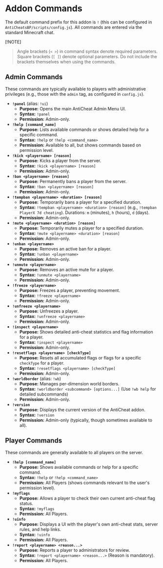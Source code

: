 # Addon Commands

The default command prefix for this addon is `!` (this can be configured in `AntiCheatsBP/scripts/config.js`). All commands are entered via the standard Minecraft chat.

[!NOTE]
> Angle brackets (`< >`) in command syntax denote required parameters.
> Square brackets (`[ ]`) denote optional parameters.
> Do not include the brackets themselves when using the commands.

## Admin Commands

These commands are typically available to players with administrative privileges (e.g., those with the `admin` tag, as configured in `config.js`).

*   **`!panel`** (alias: `!ui`)
    *   **Purpose:** Opens the main AntiCheat Admin Menu UI.
    *   **Syntax:** `!panel`
    *   **Permission:** Admin-only.
*   **`!help [command_name]`**
    *   **Purpose:** Lists available commands or shows detailed help for a specific command.
    *   **Syntax:** `!help` or `!help <command_name>`
    *   **Permission:** Available to all, but shows commands based on permission level.
*   **`!kick <playername> [reason]`**
    *   **Purpose:** Kicks a player from the server.
    *   **Syntax:** `!kick <playername> [reason]`
    *   **Permission:** Admin-only.
*   **`!ban <playername> [reason]`**
    *   **Purpose:** Permanently bans a player from the server.
    *   **Syntax:** `!ban <playername> [reason]`
    *   **Permission:** Admin-only.
*   **`!tempban <playername> <duration> [reason]`**
    *   **Purpose:** Temporarily bans a player for a specified duration.
    *   **Syntax:** `!tempban <playername> <duration> [reason]` (e.g., `!tempban PlayerX 7d cheating`). Durations: `m` (minutes), `h` (hours), `d` (days).
    *   **Permission:** Admin-only.
*   **`!mute <playername> <duration> [reason]`**
    *   **Purpose:** Temporarily mutes a player for a specified duration.
    *   **Syntax:** `!mute <playername> <duration> [reason]`
    *   **Permission:** Admin-only.
*   **`!unban <playername>`**
    *   **Purpose:** Removes an active ban for a player.
    *   **Syntax:** `!unban <playername>`
    *   **Permission:** Admin-only.
*   **`!unmute <playername>`**
    *   **Purpose:** Removes an active mute for a player.
    *   **Syntax:** `!unmute <playername>`
    *   **Permission:** Admin-only.
*   **`!freeze <playername>`**
    *   **Purpose:** Freezes a player, preventing movement.
    *   **Syntax:** `!freeze <playername>`
    *   **Permission:** Admin-only.
*   **`!unfreeze <playername>`**
    *   **Purpose:** Unfreezes a player.
    *   **Syntax:** `!unfreeze <playername>`
    *   **Permission:** Admin-only.
*   **`!inspect <playername>`**
    *   **Purpose:** Shows detailed anti-cheat statistics and flag information for a player.
    *   **Syntax:** `!inspect <playername>`
    *   **Permission:** Admin-only.
*   **`!resetflags <playername> [checkType]`**
    *   **Purpose:** Resets all accumulated flags or flags for a specific `checkType` for a player.
    *   **Syntax:** `!resetflags <playername> [checkType]`
    *   **Permission:** Admin-only.
*   **`!worldborder`** (alias: `!wb`)
    *   **Purpose:** Manages per-dimension world borders.
    *   **Syntax:** `!worldborder <subcommand> [options...]` (Use `!wb help` for detailed subcommands)
    *   **Permission:** Admin-only.
*   **`!version`**
    *   **Purpose:** Displays the current version of the AntiCheat addon.
    *   **Syntax:** `!version`
    *   **Permission:** Admin-only (typically, though sometimes available to all).

## Player Commands

These commands are generally available to all players on the server.

*   **`!help [command_name]`**
    *   **Purpose:** Shows available commands or help for a specific command.
    *   **Syntax:** `!help` or `!help <command_name>`
    *   **Permission:** All Players (shows commands relevant to the user's permission level).
*   **`!myflags`**
    *   **Purpose:** Allows a player to check their own current anti-cheat flag status.
    *   **Syntax:** `!myflags`
    *   **Permission:** All Players.
*   **`!uinfo`**
    *   **Purpose:** Displays a UI with the player's own anti-cheat stats, server rules, and help links.
    *   **Syntax:** `!uinfo`
    *   **Permission:** All Players.
*   **`!report <playername> <reason...>`**
    *   **Purpose:** Reports a player to administrators for review.
    *   **Syntax:** `!report <playername> <reason...>` (Reason is mandatory).
    *   **Permission:** All Players.

